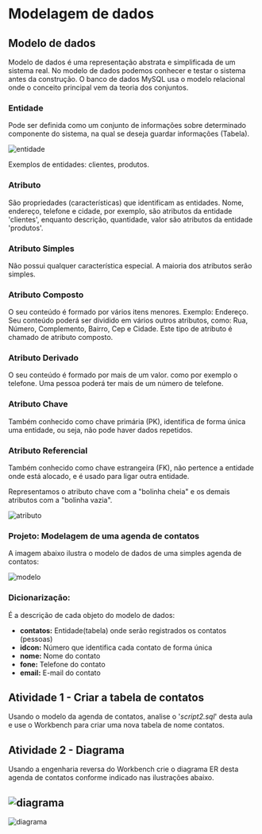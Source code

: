 # Modelagem de dados
## Modelo de dados
Modelo de dados é uma representação abstrata e simplificada de um sistema real. No modelo de dados podemos conhecer e testar o sistema antes da construção. O banco de dados MySQL usa o modelo relacional onde o conceito principal vem da teoria dos conjuntos.
### Entidade
Pode ser definida como um conjunto de informações sobre determinado componente do sistema, na qual se deseja guardar informações (Tabela).

![entidade](https://github.com/professorjosedeassis/mysql/blob/master/imagens/entidade.png)

Exemplos de entidades: clientes, produtos.

### Atributo
São propriedades (características) que identificam as entidades.
Nome, endereço, telefone e cidade, por exemplo, são atributos da entidade 'clientes', enquanto descrição, quantidade, valor são atributos da entidade 'produtos'.
### Atributo Simples
Não possui qualquer característica especial. A maioria dos atributos serão simples.
### Atributo Composto
O seu conteúdo é formado por vários itens menores. Exemplo: Endereço. Seu conteúdo poderá ser dividido em vários outros atributos, como: Rua, Número, Complemento, Bairro, Cep e Cidade. Este tipo de atributo é chamado de atributo composto.
### Atributo Derivado
O seu conteúdo é formado por mais de um valor. como por exemplo o telefone. Uma pessoa poderá ter mais de um número de telefone.
### Atributo Chave
Também conhecido como chave primária (PK), identifica de forma única uma entidade, ou seja, não pode haver dados repetidos.
### Atributo Referencial
Também conhecido como chave estrangeira (FK), não pertence a entidade onde está alocado, e é usado para ligar outra entidade.

Representamos o atributo chave com a "bolinha cheia" e os demais atributos com a "bolinha vazia".

![atributo](https://github.com/professorjosedeassis/mysql/blob/master/imagens/atributo.png)

### Projeto: Modelagem de uma agenda de contatos
A imagem abaixo ilustra o modelo de dados de uma simples agenda de contatos:

![modelo](https://github.com/professorjosedeassis/mysql/blob/master/imagens/modelo.png)

### Dicionarização:
É a descrição de cada objeto do modelo de dados:
* __contatos:__ Entidade(tabela) onde serão registrados os contatos (pessoas)
* __idcon:__ Número que identifica cada contato de forma única
* __nome:__ Nome do contato
* __fone:__ Telefone do contato
* __email:__ E-mail do contato

## Atividade 1 - Criar a tabela de contatos
Usando o modelo da agenda de contatos, analise o '_script2.sql_' desta aula e use o Workbench para criar uma nova tabela de nome contatos.

## Atividade 2 - Diagrama
Usando a engenharia reversa do Workbench crie o diagrama ER desta agenda de contatos conforme indicado nas ilustrações abaixo.

![diagrama](https://github.com/professorjosedeassis/mysql/blob/master/imagens/diagramaer.png)
---
![diagrama](https://github.com/professorjosedeassis/mysql/blob/master/imagens/diagramaagenda.png)